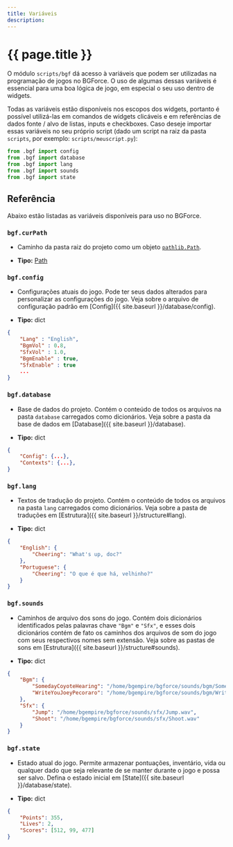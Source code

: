 ```yaml
---
title: Variáveis
description: 
---
```


# {{ page.title }}

O módulo `scripts/bgf` dá acesso à variáveis que podem ser utilizadas na programação de jogos no BGForce. 
O uso de algumas dessas variáveis é essencial para uma boa lógica de jogo, em especial o seu uso dentro de widgets.

Todas as variáveis estão disponíveis nos escopos dos widgets, portanto é possível utilizá-las em comandos de 
widgets clicáveis e em referências de dados fonte / alvo de listas, inputs e checkboxes. Caso deseje importar 
essas variáveis no seu próprio script (dado um script na raiz da pasta `scripts`, por exemplo: `scripts/meuscript.py`):

```python
from .bgf import config
from .bgf import database
from .bgf import lang
from .bgf import sounds
from .bgf import state
```

## Referência
Abaixo estão listadas as variáveis disponíveis para uso no BGForce.

### `bgf.curPath`
- Caminho da pasta raiz do projeto como um objeto 
[`pathlib.Path`](https://docs.python.org/3/library/pathlib.html#pathlib.Path).

- **Tipo:** [Path](https://docs.python.org/3/library/pathlib.html#pathlib.Path)

### `bgf.config`
- Configurações atuais do jogo. Pode ter seus dados alterados para personalizar 
as configurações do jogo.
Veja sobre o arquivo de configuração padrão em [Config]({{ site.baseurl }}/database/config).

- **Tipo:** dict

```json
{
    "Lang" : "English",
    "BgmVol" : 0.8,
    "SfxVol" : 1.0,
    "BgmEnable" : true,
    "SfxEnable" : true
    ...
}
```

### `bgf.database`
- Base de dados do projeto. Contém o conteúdo de todos os arquivos na pasta 
`database` carregados como dicionários.
Veja sobre a pasta da base de dados em [Database]({{ site.baseurl }}/database).

- **Tipo:** dict

```json
{
    "Config": {...},
    "Contexts": {...},
}
```

### `bgf.lang`
- Textos de tradução do projeto. Contém o conteúdo de todos os arquivos na pasta 
`lang` carregados como dicionários.
Veja sobre a pasta de traduções em [Estrutura]({{ site.baseurl }}/structure#lang).

- **Tipo:** dict

```json
{
    "English": {
        "Cheering": "What's up, doc?"
    },
    "Portuguese": {
        "Cheering": "O que é que há, velhinho?"
    }
}
```

### `bgf.sounds`
- Caminhos de arquivo dos sons do jogo. Contém dois dicionários identificados 
pelas palavras chave `"Bgm"` e `"Sfx"`, e esses dois dicionários contém de fato 
os caminhos dos arquivos de som do jogo com seus respectivos nomes sem extensão. 
Veja sobre as pastas de sons em [Estrutura]({{ site.baseurl }}/structure#sounds).

- **Tipo:** dict

```json
{
    "Bgm": {
        "SomedayCoyoteHearing": "/home/bgempire/bgforce/sounds/bgm/SomedayCoyoteHearing.ogg",
        "WriteYouJoeyPecoraro": "/home/bgempire/bgforce/sounds/bgm/WriteYouJoeyPecoraro.ogg"
    },
    "Sfx": {
        "Jump": "/home/bgempire/bgforce/sounds/sfx/Jump.wav",
        "Shoot": "/home/bgempire/bgforce/sounds/sfx/Shoot.wav"
    }
}
```

### `bgf.state`
- Estado atual do jogo. Permite armazenar pontuações, inventário, vida ou qualquer 
dado que seja relevante de se manter durante o jogo e possa ser salvo. Defina o 
estado inicial em [State]({{ site.baseurl }}/database/state).

- **Tipo:** dict

```json
{
    "Points": 355,
    "Lives": 2,
    "Scores": [512, 99, 477]
}
```
